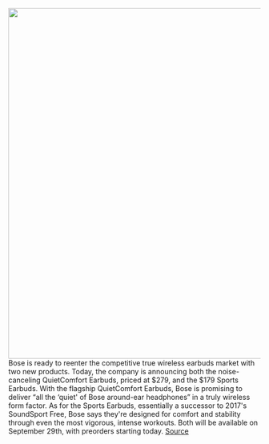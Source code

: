 <img src='https://cdn.vox-cdn.com/thumbor/VZTT76_sRDKG6_4auee8-NG6lro=/0x0:2040x1360/1200x800/filters:focal(857x517:1183x843)/cdn.vox-cdn.com/uploads/chorus_image/image/67381941/QCEARBUDS.0.jpg' width='700px' /><br/>
Bose is ready to reenter the competitive true wireless earbuds market with two new products. Today, the company is announcing both the noise-canceling QuietComfort Earbuds, priced at $279, and the $179 Sports Earbuds. With the flagship QuietComfort Earbuds, Bose is promising to deliver “all the ‘quiet' of Bose around-ear headphones” in a truly wireless form factor. As for the Sports Earbuds, essentially a successor to 2017's SoundSport Free, Bose says they're designed for comfort and stability through even the most vigorous, intense workouts. Both will be available on September 29th, with preorders starting today.
<a href='https://www.theverge.com/2020/9/10/21429672/bose-quietcomfort-sports-earbuds-announced-features-price'> Source <a/>